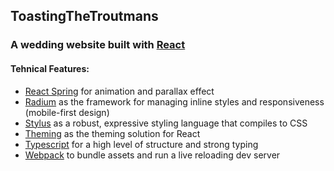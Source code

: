 ## ToastingTheTroutmans
### A wedding website built with [React](https://reactjs.org/)

#### Tehnical Features:
* [React Spring](https://github.com/drcmda/react-spring) for animation and parallax effect
* [Radium](https://github.com/contra/react-responsive) as the framework for managing inline styles and responsiveness (mobile-first design)
* [Stylus](https://github.com/stylus/stylus) as a robust, expressive styling language that compiles to CSS
* [Theming](https://github.com/cssinjs/theming) as the theming solution for React
* [Typescript](https://www.typescriptlang.org/) for a high level of structure and strong typing
* [Webpack](https://webpack.js.org/) to bundle assets and run a live reloading dev server